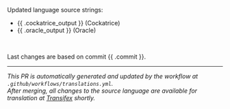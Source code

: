 Updated language source strings:
- {{ .cockatrice_output }} (Cockatrice)
- {{ .oracle_output }} (Oracle)

<br>

Last changes are based on commit {{ .commit }}.

---
*This PR is automatically generated and updated by the workflow at `.github/workflows/translations.yml`.*<br>
*After merging, all changes to the source language are available for translation at [Transifex](https://www.transifex.com/projects/p/cockatrice/) shortly.*
